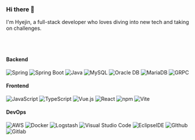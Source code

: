 ### Hi there 👋 
I'm Hyejin, a full-stack developer who loves diving into new tech and taking on challenges.

<br><br>

#### Backend
![Spring](https://img.shields.io/badge/Spring-6DB33F.svg?&style=for-the-badge&logo=Spring&logoColor=white) ![Spring Boot](https://img.shields.io/badge/SpringBoot-6DB33F.svg?&style=for-the-badge&logo=SpringBoot&logoColor=white) ![Java](https://img.shields.io/badge/Java-007396.svg?&style=for-the-badge&logo=Java&logoColor=white) ![MySQL](https://img.shields.io/badge/MySQL-4479A1.svg?&style=for-the-badge&logo=mysql&logoColor=white) ![Oracle DB](https://img.shields.io/badge/Oracle-F80000.svg?&style=for-the-badge&logo=Oracle&logoColor=white) ![MariaDB](https://img.shields.io/badge/MariaDB-003545.svg?&style=for-the-badge&logo=MariaDB&logoColor=white) ![GRPC](https://img.shields.io/badge/GRPC-244c5a.svg?&style=for-the-badge&logo=grpc&logoColor=white)   

#### Frontend
![JavaScript](https://img.shields.io/badge/JavaScript-F7DF1E.svg?&style=for-the-badge&logo=JavaScript&logoColor=black) ![TypeScript](https://img.shields.io/badge/TypeScript-3178C6.svg?&style=for-the-badge&logo=TypeScript&logoColor=white) ![Vue.js](https://img.shields.io/badge/Vus.js-4FC08D.svg?&style=for-the-badge&logo=Vue.js&logoColor=white) ![React](https://img.shields.io/badge/React-61DAFB.svg?&style=for-the-badge&logo=React&logoColor=black) ![npm](https://img.shields.io/badge/npm-CB3837.svg?&style=for-the-badge&logo=npm&logoColor=white) ![Vite](https://img.shields.io/badge/Vite-646CFF.svg?&style=for-the-badge&logo=vite&logoColor=white)  

#### DevOps
![AWS](https://img.shields.io/badge/aws-232F3E.svg?&style=for-the-badge&logo=amazonaws&logoColor=white) ![Docker](https://img.shields.io/badge/Docker-2496ED.svg?&style=for-the-badge&logo=docker&logoColor=white) ![Logstash](https://img.shields.io/badge/Logstash-005571.svg?&style=for-the-badge&logo=logstash&logoColor=white) ![Visual Studio Code](https://img.shields.io/badge/VSCode-007ACC.svg?&style=for-the-badge&logo=Visualstudiocode&logoColor=white) ![EclipseIDE](https://img.shields.io/badge/EclipseIDE-2C2255.svg?&style=for-the-badge&logo=Spring&logoColor=white)  ![GIthub](https://img.shields.io/badge/Github-181717.svg?&style=for-the-badge&logo=github&logoColor=white) ![Gitlab](https://img.shields.io/badge/Gitlab-FC6D26.svg?&style=for-the-badge&logo=gitlab&logoColor=white) 
